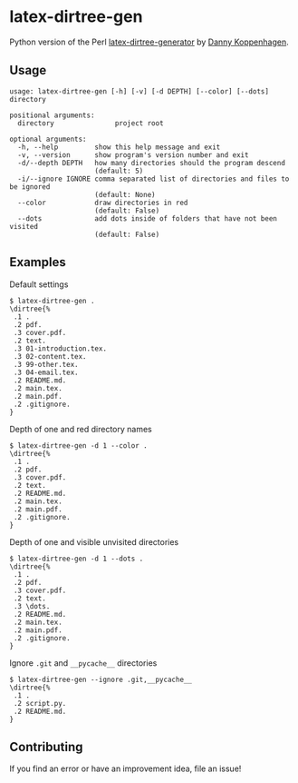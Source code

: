 # latex-dirtree-gen

Python version of the Perl [latex-dirtree-generator](https://github.com/d-koppenhagen/latex-dirtree-generator) by [Danny Koppenhagen](https://github.com/d-koppenhagen).

## Usage

```
usage: latex-dirtree-gen [-h] [-v] [-d DEPTH] [--color] [--dots] directory

positional arguments:
  directory               project root

optional arguments:
  -h, --help         show this help message and exit
  -v, --version      show program's version number and exit
  -d/--depth DEPTH   how many directories should the program descend
                     (default: 5)
  -i/--ignore IGNORE comma separated list of directories and files to be ignored
                     (default: None)
  --color            draw directories in red
                     (default: False)
  --dots             add dots inside of folders that have not been visited
                     (default: False)
```

## Examples

Default settings

```
$ latex-dirtree-gen .
\dirtree{%
 .1 .
 .2 pdf.
 .3 cover.pdf.
 .2 text.
 .3 01-introduction.tex.
 .3 02-content.tex.
 .3 99-other.tex.
 .3 04-email.tex.
 .2 README.md.
 .2 main.tex.
 .2 main.pdf.
 .2 .gitignore.
}
```

Depth of one and red directory names

```
$ latex-dirtree-gen -d 1 --color .
\dirtree{%
 .1 .
 .2 pdf.
 .3 cover.pdf.
 .2 text.
 .2 README.md.
 .2 main.tex.
 .2 main.pdf.
 .2 .gitignore.
}
```

Depth of one and visible unvisited directories

```
$ latex-dirtree-gen -d 1 --dots .
\dirtree{%
 .1 .
 .2 pdf.
 .3 cover.pdf.
 .2 text.
 .3 \dots.
 .2 README.md.
 .2 main.tex.
 .2 main.pdf.
 .2 .gitignore.
}
```

Ignore `.git` and `__pycache__` directories

```
$ latex-dirtree-gen --ignore .git,__pycache__
\dirtree{%
 .1 .
 .2 script.py.
 .2 README.md.
}
```


## Contributing

If you find an error or have an improvement idea, file an issue!
